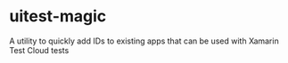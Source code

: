 # uitest-magic
A utility to quickly add IDs to existing apps that can be used with Xamarin Test Cloud tests
